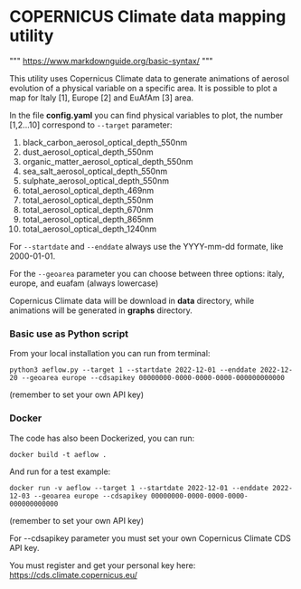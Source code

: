 # COPERNICUS Climate data mapping utility

"""
https://www.markdownguide.org/basic-syntax/
"""

This utility uses Copernicus Climate data to generate animations of aerosol evolution of a physical variable on a specific area.
It is possible to plot a map for Italy [1], Europe [2] and EuAfAm [3] area.

In the file __config.yaml__ you can find physical variables to plot, the number [1,2...10] correspond to `--target` parameter:

1. black_carbon_aerosol_optical_depth_550nm
2. dust_aerosol_optical_depth_550nm
3. organic_matter_aerosol_optical_depth_550nm
4. sea_salt_aerosol_optical_depth_550nm
5. sulphate_aerosol_optical_depth_550nm
6. total_aerosol_optical_depth_469nm
7. total_aerosol_optical_depth_550nm
8. total_aerosol_optical_depth_670nm
9. total_aerosol_optical_depth_865nm
10. total_aerosol_optical_depth_1240nm

For `--startdate` and `--enddate` always use the YYYY-mm-dd formate, like 2000-01-01.

For the `--geoarea` parameter you can choose between three options: italy, europe, and euafam (always lowercase)

Copernicus Climate data will be download in __data__ directory, while animations will be generated in __graphs__ directory.

### Basic use as Python script

From your local installation you can run from terminal:

`python3 aeflow.py --target 1 --startdate 2022-12-01 --enddate 2022-12-20 --geoarea europe --cdsapikey 00000000-0000-0000-0000-000000000000`

(remember to set your own API key)

### Docker

The code has also been Dockerized, you can run:

`docker build -t aeflow .`

And run for a test example:

`docker run -v aeflow --target 1 --startdate 2022-12-01 --enddate 2022-12-03 --geoarea europe --cdsapikey 00000000-0000-0000-0000-000000000000`

(remember to set your own API key)

For --cdsapikey parameter you must set your own Copernicus Climate CDS API key.

You must register and get your personal key here: https://cds.climate.copernicus.eu/

#